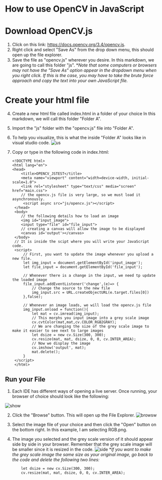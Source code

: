 How to use OpenCV in JavaScript
=====
# Download OpenCV.js

 1. Click on this link: https://docs.opencv.org/3.4/opencv.js.
 2. Right click and select "Save As" from the drop down menu, this should open up the file explorer.
 3. Save the file as "opencv.js" wherever you desire.  In this markdown, we are going to call this folder "js".
 **Note that some computers or browsers may not have the "Save As" option appear in the dropdown menu when you right click.  If this is the case, you may have to take the brute force approach and copy the text into your own JavaScript file.*
# Create your html file
 4. Create a new html file called index.html in a folder of your choice  In this markdown, we will call this folder "Folder A".
 5. Import the "js" folder with the "opencv.js" file into "Folder A".
 6. To help you visualize, this is what the inside "Folder A" looks like in visual studio code.
 ![us](https://lh3.googleusercontent.com/dJN1mQGyCoKFjvQaelPaY9JUgYePZmzlXqNK5bm_-jgQFCRPVqFkzPBCYpBoN4R-CLeBwiiZDei-)
 7. Copy or type in the following code in index.html:
        
        <!DOCTYPE html>
        <html lang="en">   
        <head>  
	        <title>OPENCV_JSTEST</title>  
	        <meta name="viewport" content="width=device-width, initial-scale=1.0">  
	        <link rel="stylesheet" type="text/css" media="screen" href="main.css"> 
	        // the opencv.js file is very large, so we must load it asynchronously.
	         <script async src="js/opencv.js"></script> 
         </head> 
         <body>
	        // the following details how to load an image
	        <img id="input_image">  
	        <input type="file" id="file_input"> 
	        // creating a canvas will allow the image to be displayed
	        <canvas id='output'></canvas>
	     </body>  
	     // It is inside the scipt where you will write your JavaScript code.
	     <script>  
		     // First, you want to update the image whenever you upload a new file.
		     let img_input = document.getElementById('input_image');  
		     let file_input = document.getElementById('file_input');
	
		     // Whenever there is a change in the input, we need tp update the loaded image
		     file_input.addEventListener('change',(e)=> {  
			     // Change the source to the new file
			     img_input.src = URL.createObjectURL(e.target.files[0])
		     },false);
		     
		     // Whenever an image loads, we will load the opencv.js file
		     img_input.onload = function(){  
			     let mat = cv.imread(img_input);
			     // This morphs you input image into a grey scale image
			     cv.cvtColor(mat,mat,cv.COLOR_RGB2GRAY);
			     // We are changing the size of the grey scale image to make it easier to see next to large images
			     let dsize = new cv.Size(300, 300);  
			     cv.resize(mat, mat, dsize, 0, 0, cv.INTER_AREA);
			     // Now we display the image
			     cv.imshow('output', mat);  
			     mat.delete(); 
		     }  
		 </script>
         </html>
## Run your File
 1. Each IDE has different ways of opening a live server.  Once running, your browser of choice should look like the following: 
 
 ![show](https://lh3.googleusercontent.com/bb2w8NEjbPY_5uavP4G1eTsE9sI_mLGAbdDTwpARRCvCYp1W5ZjxX6qOTBGu9t4YVHJR8e3dh0qc)
 
 2. Click the "Browse" button.  This will open up the File Explorer. 
 ![browsw](https://lh3.googleusercontent.com/pBvfKvhyjpk2oh8g8C-TuQ-tKVWZvSVx1iZv19x_wg3nmsMBxWHKpAmep9uxaNi0EBkarpOb-65e)
 
 3. Select the image file of your choice and then click the "Open" button on the bottom right.  In this example, I am selecting RGB.png.
 
 4. The image you selected and the grey scale version of it should appear side by side in your browser. Remember that the grey scale image will be smaller since it is resized in the code. 
 ![side](https://lh3.googleusercontent.com/lFe8YYf1HXKe7QZxENAEEnZnUyaBUFjaMNVGL2JEOJap7CBtsxljFTvwnijoxm1GDWF0PGJm-RFh)
**If you want to make the grey scale image the same size as your original image, go back to the code and delete the following two lines:*

		    let dsize = new cv.Size(300, 300);  
		    cv.resize(mat, mat, dsize, 0, 0, cv.INTER_AREA);
   


